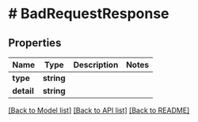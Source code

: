 # # BadRequestResponse

## Properties

Name | Type | Description | Notes
------------ | ------------- | ------------- | -------------
**type** | **string** |  |
**detail** | **string** |  |

[[Back to Model list]](../../README.md#models) [[Back to API list]](../../README.md#endpoints) [[Back to README]](../../README.md)
